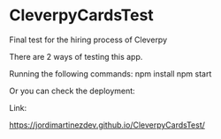 # CleverpyCardsTest
Final test for the hiring process of Cleverpy

There are 2 ways of testing this app. 

Running the following commands:
npm install
npm start

Or you can check the deployment:

Link: 

https://jordimartinezdev.github.io/CleverpyCardsTest/
